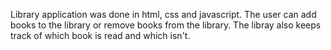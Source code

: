 Library application was done in html, css and javascript. The user can add books to the library or remove books from the library. The libray also keeps track of which book is read and which isn't. 
